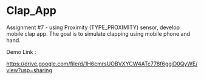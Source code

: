 # Clap_App

Assignment #7 - using Proximity (TYPE_PROXIMITY) sensor, develop mobile clap app. The goal is to simulate clapping using mobile phone and hand.


Demo Link :

https://drive.google.com/file/d/1H6cmrsUOBVXYCW4ATc778f6ggiD0QyWE/view?usp=sharing
